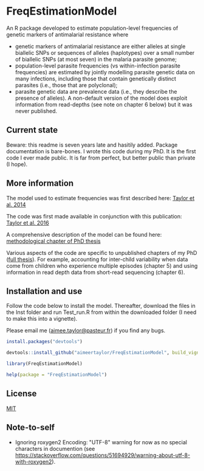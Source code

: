 # FreqEstimationModel

An R package developed to estimate population-level frequencies of genetic markers of antimalarial resistance where

- genetic markers of antimalarial resistance are either alleles at single biallelic SNPs or sequences of alleles (haplotypes) over a small number of biallelic SNPs (at most seven) in the malaria parasite genome;
- population-level parasite frequencies (vs within-infection parasite frequencies) are estimated by jointly modelling parasite genetic data on many infections, including those
that contain genetically distinct parasites (i.e., those that are polyclonal);
- parasite genetic data are prevalence data (i.e., they describe the presence of alleles). A non-default version of the model does exploit information from read-depths (see note on chapter 6 below) but it was never published. 

## Current state

Beware: this readme is seven years late and hasitily added. Package documentation is bare-bones. I wrote this code during my PhD. It is the first code I ever made public. It is far from perfect, but better public than private (I hope). 

## More information 

The model used to estimate frequencies was first described here:
[Taylor et al. 2014](https://malariajournal.biomedcentral.com/articles/10.1186/1475-2875-13-102)

The code was first made available in conjunction with this publication: 
[Taylor et al. 2016](https://academic.oup.com/ofid/article/4/1/ofw229/2282866)

A comprehensive description of the model can be found here:
[methodological chapter of PhD thesis](https://github.com/aimeertaylor/FreqEstimationModel/blob/master/inst/Thesis_methods_chapter.pdf)

Various aspects of the code are specific to unpublished chapters of my PhD ([full thesis](https://ora.ox.ac.uk/objects/uuid:c192e7cb-b6e0-4e23-a880-de46d668ef07)). For example, accounting for inter-child variability when data come from children who experience multiple episodes (chapter 5) and using information in read depth data from short-read sequencing (chapter 6). 


## Installation and use

Follow the code below to install the model. Thereafter, download the files in the Inst folder and run Test_run.R from within the downloaded folder (I need to make this into a vignette). 

Please email me (aimee.taylor@pasteur.fr) if you find any bugs. 

```r
install.packages("devtools")

devtools::install_github("aimeertaylor/FreqEstimationModel", build_vignettes = TRUE)

library(FreqEstimationModel)

help(package = "FreqEstimationModel")
```

## License
[MIT](https://choosealicense.com/licenses/mit/)

## Note-to-self
- Ignoring roxygen2 Encoding: "UTF-8" warning for now as no special characters in documention (see https://stackoverflow.com/questions/51694929/warning-about-utf-8-with-roxygen2). 
